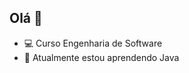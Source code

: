 ## Olá 👋

- 💻 Curso Engenharia de Software
- 🌱 Atualmente estou aprendendo Java

<div>
  <a href="https://github.com/arthursleite"></a>
  <img>
</div>
